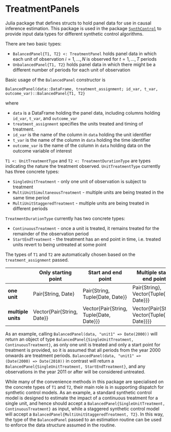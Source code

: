# TreatmentPanels

Julia package that defines structs to hold panel data for use in causal inference estimation. This
package is used in the package [`SynthControl`](https://github.com/nilshg/SynthControl) to provide
input data types for different synthetic control algorithms. 

There are two basic types:

* `BalancedPanel{T1, T2} <: TreatmentPanel` holds panel data in which each
  unit of observation $i = 1, ..., N$ is observed for $t = 1, ..., T$ periods
* `UnbalancedPanel{T1, T2}` holds panel data in which there might be a
  different number of periods for each unit of observation

Basic usage of the `BalancedPanel` constructor is

```
BalancedPanel(data::DataFrame, treatment_assignment; id_var, t_var, outcome_var)::BalancedPanel{T1, T2}
```

where 

* `data` is a DataFrame holding the panel data, including columns holding `id_var`, `t_var`, and
  `outcome_var`
* `treatment_assignment` specifies the units treated and timing of treatment. 
* `id_var` is the name of the column in `data` holding the unit identifier
* `t_var` is the name of the column in `data` holding the time identifier
* `outcome_var` is the name of the column in `data` holding data on the  outcome variable of interest

`T1 <: UnitTreatmentType` and `T2 <: TreatmentDurationType` are types indicating the nature the
treatment observed. `UnitTreatmentType` currently has three concrete types:

* `SingleUnitTreatment` - only one unit of observation is subject to treatment
* `MultiUnitSimultaneousTreatment` - multiple units are being treated in the same time period
* `MultiUnitStaggeredTreatment` - multiple units are being treated in different periods

`TreatmentDurationType` currently has two concrete types:

* `ContinuousTreatment` - once a unit is treated, it remains treated for the remainder of the
  observation period
* `StartEndTreatment` - the treatment has an end point in time, i.e. treated units revert to being
  untreated at some point

The types of `T1` and `T2` are automatically chosen based on the `treatment_assignment` passed. 

|                 |  Only starting point        |   Start and end point                     |   Multiple start & end points                       |
|-----------      |------------------------     |-------------------------                  |------------------------------                       |
| **one unit**         |  Pair{String, Date}         |   Pair{String, Tuple{Date, Date}}         |  Pair{String}, Vector{Tuple{Date, Date}}}           |
| **multiple units**  |  Vector{Pair{String, Date}} |   Vector{Pair{String, Tuple{Date, Date}}} |  Vector{Pair{String}, Vector{Tuple{Date, Date}}}}   |

As an example, calling `BalancedPanel(data, "unit1" => Date(2000))` will return an object of type
`BalancedPanel{SingleUnitTreatment, ContinuousTreatment}`, as only one unit is treated and only a
start point for treatment is provided, so it is assumed that all periods from the year 2000 onwards
are treatment periods. `BalancedPanel(data, "unit1" => (Date(2000) => Date(2010))` in contrast will
return a `BalancedPanel{SingleUnitTreatment, StartEndTreatment}`, and any observations in the year
2011 or after will be considered untreated. 

While many of the convenience methods in this package are specialised on the concrete types of `T1`
and `T2`, their main role is in supporting dispatch for synthetic control models. As an example, a
standard synthetic control model is designed to estimate the impact of a continuous treatment for a
single unit, and hence should accept a `BalancedPanel{SingleUnitTreatment, ContinuousTreatment}` as
input, while a staggered synthetic control model will accept a
`BalancedPanel{MultiUnitStaggeredTreatment, T2}`. In this way, the type of the `BalancedPanel`
passed to an estimation routine can be used to enforce the data structure assumed in the routine. 